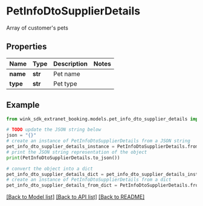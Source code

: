 # PetInfoDtoSupplierDetails

Array of customer's pets

## Properties

Name | Type | Description | Notes
------------ | ------------- | ------------- | -------------
**name** | **str** | Pet name | 
**type** | **str** | Pet type | 

## Example

```python
from wink_sdk_extranet_booking.models.pet_info_dto_supplier_details import PetInfoDtoSupplierDetails

# TODO update the JSON string below
json = "{}"
# create an instance of PetInfoDtoSupplierDetails from a JSON string
pet_info_dto_supplier_details_instance = PetInfoDtoSupplierDetails.from_json(json)
# print the JSON string representation of the object
print(PetInfoDtoSupplierDetails.to_json())

# convert the object into a dict
pet_info_dto_supplier_details_dict = pet_info_dto_supplier_details_instance.to_dict()
# create an instance of PetInfoDtoSupplierDetails from a dict
pet_info_dto_supplier_details_from_dict = PetInfoDtoSupplierDetails.from_dict(pet_info_dto_supplier_details_dict)
```
[[Back to Model list]](../README.md#documentation-for-models) [[Back to API list]](../README.md#documentation-for-api-endpoints) [[Back to README]](../README.md)


